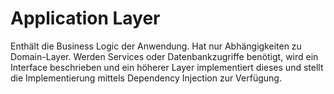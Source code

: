 # Application Layer

Enthält die Business Logic der Anwendung.
Hat nur Abhängigkeiten zu Domain-Layer.
Werden Services oder Datenbankzugriffe benötigt, wird ein Interface beschrieben und ein höherer Layer implementiert dieses und stellt die Implementierung mittels Dependency Injection zur Verfügung.
